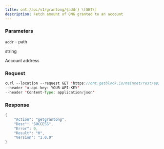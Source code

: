 ```yaml
---
title: ont:/api/v1/grantong/{addr} \[GET\]
description: Fetch amount of ONG granted to an account
---
```


### Parameters


`addr` - path

string

Account address

### Request

``` java
curl --location --request GET 'https://ont.getblock.io/mainnet/rest/api/v1/grantong/Adj7W5Z2hTeKH7YwJsfMzLuwiD671mvJ6X' 
--header 'x-api-key: YOUR-API-KEY' 
--header 'Content-Type: application/json' 
```

###  Response

``` java
{
    "Action": "getgrantong",
    "Desc": "SUCCESS",
    "Error": 0,
    "Result": "0",
    "Version": "1.0.0"
}
```

